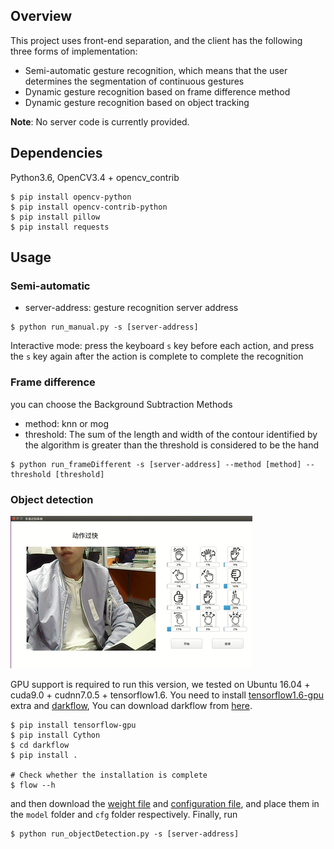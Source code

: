 ## Overview

This project uses front-end separation, and the client has the following three forms of implementation:

- Semi-automatic gesture recognition, which means that the user determines the segmentation of continuous gestures
- Dynamic gesture recognition based on frame difference method
- Dynamic gesture recognition based on object tracking

**Note**: No server code is currently provided.

## Dependencies

Python3.6, OpenCV3.4 + opencv_contrib

```
$ pip install opencv-python
$ pip install opencv-contrib-python
$ pip install pillow
$ pip install requests
```

## Usage

### Semi-automatic

- server-address: gesture recognition server address

```
$ python run_manual.py -s [server-address]
```

Interactive mode: press the keyboard `s` key before each action, and press the `s` key again after the action is complete to complete the recognition

### Frame difference

you can choose the Background Subtraction Methods

- method: knn or mog
- threshold: The sum of the length and width of the contour identified by the algorithm is greater than the threshold is considered to be the hand

```
$ python run_frameDifferent -s [server-address] --method [method] --threshold [threshold]
```

### Object detection

![](./gif/object_detection.gif)

GPU support is required to run this version, we tested on Ubuntu 16.04 + cuda9.0 + cudnn7.0.5 +  tensorflow1.6. You need to install [tensorflow1.6-gpu](https://www.tensorflow.org/install/) extra and [darkflow](https://github.com/thtrieu/darkflow), You can download darkflow from [here](https://drive.google.com/open?id=1khaq-aWudYW_b4GC7R_tyzWiWL3AzJE9).

```
$ pip install tensorflow-gpu
$ pip install Cython
$ cd darkflow
$ pip install .

# Check whether the installation is complete
$ flow --h
```

and then download the [weight file](https://drive.google.com/open?id=1pcmIyYp1GcJOHNkzWPrPcg1tkMeCewTx) and [configuration file](https://drive.google.com/open?id=1nfp0LO-quY2LxiQ4zEQRdEVp6q6BzLG9), and place them in the `model` folder and `cfg` folder respectively. Finally, run

```
$ python run_objectDetection.py -s [server-address]
```